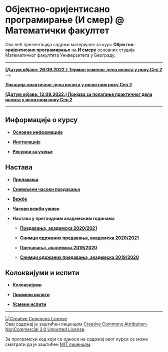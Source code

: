 # Објектно-оријентисано програмирање (И смер) @ Математички факултет

Ова веб презентација садржи материјале за курс **Објектно-оријентисано програмирање** на **И смеру** основних студија Математичког факултета Универзитета у Београду.

---

**[(Датум објаве: 26.09.2022.) Термин усменог дела испита у року Сеп 2](usmeni-ispiti/info/README.md)** -->

**[Локација практичног дела испита у испитном року Сеп 2](pismeni-ispiti/info/README.md)**

**[(Датум објаве: 12.09.2022.) Пријава за полагање практичног дела испита у испитном року Сеп 2](pismeni-ispiti/info/README.md)**

<!-- **[Резултати практичног дела испита у испитном року Сеп 1](pismeni-ispiti/info/README.md)** -->

<!-- **[(Датум објаве: 01.09.2022.) Термин усменог дела испита у року Сеп 1](usmeni-ispiti/info/README.md)** -->

<!-- **[Локација практичног дела испита у испитном року Сеп 1](pismeni-ispiti/info/README.md)** -->

<!-- **[(Датум објаве: 23.08.2022.) Пријава за полагање практичног дела испита у испитном року Сеп 1](pismeni-ispiti/info/README.md)** -->

<!-- **[(Датум објаве: 30.07.2022.) Термин усменог дела испита у року Јун 2](usmeni-ispiti/info/README.md)** -->

<!-- **[(Датум објаве: 15.06.2022.) Резултати практичног дела испита у року Јун 2](pismeni-ispiti/info/README.md)** -->

<!-- **!!! ВАЖНО !!! [Локација практичног дела испита у испитном року Јун 2](pismeni-ispiti/info/README.md)** -->

<!-- **!!! ВАЖНО !!! [Пријава за полагање практичног дела испита у испитном року Јун 2](pismeni-ispiti/info/README.md)** -->

<!-- **[Термин усменог дела испита у року Јуни 1](usmeni-ispiti/info/README.md)** -->

<!-- **[Резултати практичног дела испита у року Јун 1](pismeni-ispiti/info/README.md)** -->

<!-- **[Померање вежби - Владан](/vezbe/info/README.md)** -->

<!-- **[Замена реализатора вежби](/vezbe/info/README.md)** -->

<!-- **[Адреса за праћење предавања](/predavanja/info/README.md)** -->

---

## Информације о курсу

* **[Основне информације](/informacije/README-2021-22.md)**

* **[Инсталације](/INSTALACIJE-2020-21.md)**

* **[Ресурси за учење](/RESURSI-ZA-UCENJE-2020-21.md)**

## Настава

* **[Предавања](/predavanja/README-2021-22.md)**

* **[Снимљени часови предавања](/predavanja/casovi-uzivo/README-2021-22.md)**

* **[Вежбе](/vezbe/README.md)**

* **[Часови вежби уживо](/vezbe/casovi-uzivo/README.md)**

* **Настава у претходним академским годинама**

  * **[Предавања, академска 2020/2021](/predavanja/README-2020-21.md)**

  * **[Снимци одржаних предавања, академска 2020/2021](/predavanja/casovi-uzivo/README-2020-21.md)**

  * **[Предавања, академска 2019/2020](/predavanja/README-2019-20.md)**

  * **[Снимци одржаних предавања, академска 2019/2020](/predavanja/casovi-uzivo/README-2019-20.md)**

## Колоквијуми и испити

* **[Колоквијуми](/kolokvijumi/README.md)**

* **[Писмени испити](/pismeni-ispiti/README.md)**

* **[Усмени испити](/usmeni-ispiti/README.md)**

---

<a rel="license" href="http://creativecommons.org/licenses/by-nc/3.0/"><img alt="Creative Commons License" style="border-width:0" src="https://i.creativecommons.org/l/by-nc/3.0/88x31.png" /></a><br />Овај садржај је заштићен лиценцом <a rel="license" href="http://creativecommons.org/licenses/by-nc/3.0/">Creative Commons Attribution-NonCommercial 3.0 Unported License</a>.

За програмски код који се односи на садржај овог курса се може сматрати да је заштићен [MIT лиценцом](/LICENSE).
